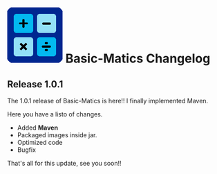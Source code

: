  # ![Logo](icons/bsm.png) Basic-Matics Changelog #
 
## Release 1.0.1 #
The 1.0.1 release of Basic-Matics is here!! I finally implemented Maven.

Here you have a listo of changes.

 * Added **Maven**
 * Packaged images inside jar.
 * Optimized code
 * Bugfix

That's all for this update, see you soon!!